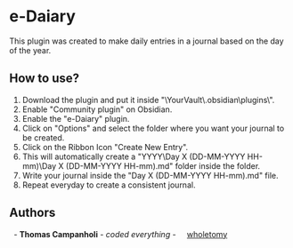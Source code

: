 # e-Daiary

This plugin was created to make daily entries in a journal based on the day of the year.

## How to use?

1. Download the plugin and put it inside "\\YourVault\\.obsidian\\plugins\\".
2. Enable "Community plugin" on Obsidian.
3. Enable the "e-Daiary" plugin.
4. Click on "Options" and select the folder where you want your journal to be created.
5. Click on the Ribbon Icon "Create New Entry".
6. This will automatically create a "YYYY\\Day X (DD-MM-YYYY HH-mm)\\Day X (DD-MM-YYYY HH-mm).md" folder inside the folder.
7. Write your journal inside the "Day X (DD-MM-YYYY HH-mm).md" file.
8. Repeat everyday to create a consistent journal.
## Authors

  - **Thomas Campanholi** - *coded everything* -
    [wholetomy](https://github.com/wholetomy/)